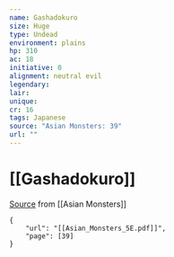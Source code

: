 ```yaml
---
name: Gashadokuro
size: Huge
type: Undead
environment: plains
hp: 310
ac: 18
initiative: 0
alignment: neutral evil
legendary: 
lair: 
unique: 
cr: 16
tags: Japanese
source: "Asian Monsters: 39"
url: ""
---
```

# [[Gashadokuro]]

[Source](zotero://open-pdf/library/items/2YJ39RUI?page=39) from [[Asian Monsters]]

```pdf
{
	"url": "[[Asian_Monsters_5E.pdf]]",
	"page": [39]
}
```

